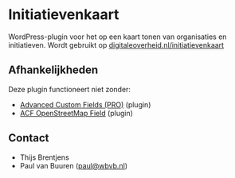 # Initiatievenkaart

WordPress-plugin voor het op een kaart tonen van organisaties en initiatieven.
Wordt gebruikt op [digitaleoverheid.nl/initiatievenkaart](https://www.digitaleoverheid.nl/initiatievenkaart)

## Afhankelijkheden
Deze plugin functioneert niet zonder:
* [Advanced Custom Fields (PRO)](https://www.advancedcustomfields.com/pro/) (plugin)
* [ACF OpenStreetMap Field](https://wordpress.org/plugins/acf-openstreetmap-field/) (plugin)

## Contact
* Thijs Brentjens
* Paul van Buuren (paul@wbvb.nl)

